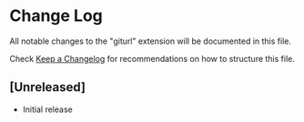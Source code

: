 # Change Log

All notable changes to the "giturl" extension will be documented in this file.

Check [Keep a Changelog](http://keepachangelog.com/) for recommendations on how to structure this file.

## [Unreleased]

- Initial release